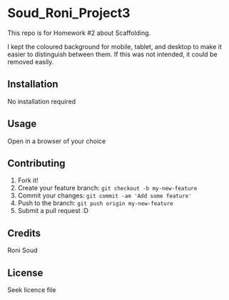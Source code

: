 # Soud_Roni_Project3
This repo is for Homework #2 about Scaffolding.

I kept the coloured background for mobile, tablet, and desktop to make it easier to distinguish between them. If this was not intended, it could be removed easily.

## Installation
No installation required

## Usage
Open in a browser of your choice

## Contributing
1. Fork it!
2. Create your feature branch: `git checkout -b my-new-feature`
3. Commit your changes: `git commit -am 'Add some feature'`
4. Push to the branch: `git push origin my-new-feature`
5. Submit a pull request :D

## Credits
Roni Soud

## License
Seek licence file